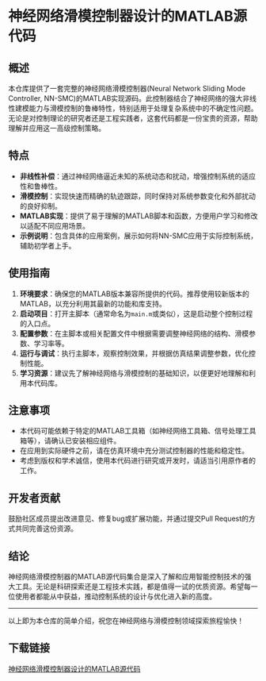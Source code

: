 # 神经网络滑模控制器设计的MATLAB源代码

## 概述

本仓库提供了一套完整的神经网络滑模控制器(Neural Network Sliding Mode Controller, NN-SMC)的MATLAB实现源码。此控制器结合了神经网络的强大非线性建模能力与滑模控制的鲁棒特性，特别适用于处理复杂系统中的不确定性问题。无论是对控制理论的研究者还是工程实践者，这套代码都是一份宝贵的资源，帮助理解并应用这一高级控制策略。

## 特点

- **非线性补偿**：通过神经网络逼近未知的系统动态和扰动，增强控制系统的适应性和鲁棒性。
- **滑模控制**：实现快速而精确的轨迹跟踪，同时保持对系统参数变化和外部扰动的良好抑制。
- **MATLAB实现**：提供了易于理解的MATLAB脚本和函数，方便用户学习和修改以适配不同应用场景。
- **示例说明**：包含具体的应用案例，展示如何将NN-SMC应用于实际控制系统，辅助初学者上手。

## 使用指南

1. **环境要求**：确保您的MATLAB版本兼容所提供的代码。推荐使用较新版本的MATLAB，以充分利用其最新的功能和库支持。
2. **启动项目**：打开主脚本（通常命名为`main.m`或类似），这是启动整个控制过程的入口点。
3. **配置参数**：在主脚本或相关配置文件中根据需要调整神经网络的结构、滑模参数、学习率等。
4. **运行与调试**：执行主脚本，观察控制效果，并根据仿真结果调整参数，优化控制性能。
5. **学习资源**：建议先了解神经网络与滑模控制的基础知识，以便更好地理解和利用本代码库。

## 注意事项

- 本代码可能依赖于特定的MATLAB工具箱（如神经网络工具箱、信号处理工具箱等），请确认已安装相应组件。
- 在应用到实际硬件之前，请在仿真环境中充分测试控制器的性能和稳定性。
- 考虑到版权和学术诚信，使用本代码进行研究或开发时，请适当引用原作者的工作。

## 开发者贡献

鼓励社区成员提出改进意见、修复bug或扩展功能，并通过提交Pull Request的方式共同完善这份资源。

## 结论

神经网络滑模控制器的MATLAB源代码集合是深入了解和应用智能控制技术的强大工具。无论是科研探索还是工程技术实践，都是值得一试的优质资源。希望每一位使用者都能从中获益，推动控制系统的设计与优化进入新的高度。

---

以上即为本仓库的简单介绍，祝您在神经网络与滑模控制领域探索旅程愉快！

## 下载链接

[神经网络滑模控制器设计的MATLAB源代码](https://pan.quark.cn/s/1f5a3a86ec0a)